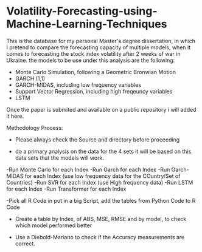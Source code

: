 # Volatility-Forecasting-using-Machine-Learning-Techniques
This is the database for my personal Master's degree dissertation, in which I pretend to compare the forecasting capacity of multiple models, when it comes to forecasting the stock index volatility after 2 weeks of war in Ukraine.
the models to be use under this analysis are the following:

- Monte Carlo Simulation, following a Geometric Bronwian Motion
- GARCH (1,1)
- GARCH-MIDAS, including low frequency variables
- Support Vector Regression, including high freqeuncy variables
- LSTM


Once the paper is submited and available on a public repository i will added it here.

Methodology Process:

- Please always check the Source and directory before proceeding

- do a primary analysis on the data for the 4 sets
it will be based on this data sets that the models will work.

-Run Monte Carlo for each Index
-Run Garch for each Index
-Run Garch-MIDAS for each Index (use low frequency data for the COuntry/Set of Countries)
-Run SVR for each Index (use High frequency data)
-Run LSTM for each Index 
-Run Transformer for each Index

-Pick all R Code in put in a big Script, add the tables from Python Code to R Code

- Create a table by Index, of ABS, MSE, RMSE and by model, to check which model performed better

- Use a Diebold-Mariano to check if the Accuracy measurements are correct.


